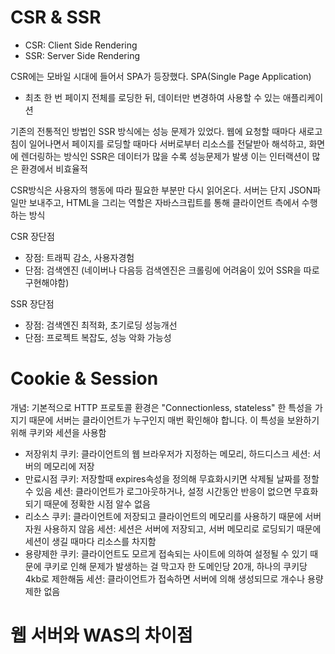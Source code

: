# CSR & SSR

- CSR: Client Side Rendering
- SSR: Server Side Rendering

CSR에는 모바일 시대에 들어서 SPA가 등장했다.
SPA(Single Page Application)

- 최초 한 번 페이지 전체를 로딩한 뒤, 데이터만 변경하여 사용할 수 있는 애플리케이션

기존의 전통적인 방법인 SSR 방식에는 성능 문제가 있었다.
웹에 요청할 때마다 새로고침이 일어나면서 페이지를 로딩할 때마다 서버로부터 리소스를 전달받아 해석하고, 화면에 렌더링하는 방식인 SSR은 데이터가 많을 수록 성능문제가 발생
이는 인터랙션이 많은 환경에서 비효율적

CSR방식은 사용자의 행동에 따라 필요한 부분만 다시 읽어온다. 서버는 단지 JSON파일만 보내주고, HTML을 그리는 역할은 자바스크립트를 통해 클라이언트 측에서 수행하는 방식

CSR 장단점

- 장점: 트래픽 감소, 사용자경험
- 단점: 검색엔진 (네이버나 다음등 검색엔진은 크롤링에 어려움이 있어 SSR을 따로 구현해야함)

SSR 장단점

- 장점: 검색엔진 최적화, 초기로딩 성능개선
- 단점: 프로젝트 복잡도, 성능 악화 가능성

# Cookie & Session

개념: 기본적으로 HTTP 프로토콜 환경은 "Connectionless, stateless" 한 특성을 가지기 때문에 서버는 클라이언트가 누구인지 매번 확인해야 합니다. 이 특성을 보완하기 위해
쿠키와 세션을 사용함

- 저장위치
  쿠키: 클라이언트의 웹 브라우저가 지정하는 메모리, 하드디스크
  세션: 서버의 메모리에 저장
- 만료시점
  쿠키: 저장할때 expires속성을 정의해 무효화시키면 삭제될 날짜를 정할 수 있음
  세션: 클라이언트가 로그아웃하거나, 설정 시간동안 반응이 없으면 무효화 되기 때문에 정확한 시점 알수 없음
- 리소스
  쿠키: 클라이언트에 저장되고 클라이언트의 메모리를 사용하기 때문에 서버 자원 사용하지 않음
  세션: 세션은 서버에 저장되고, 서버 메모리로 로딩되기 때문에 세션이 생길 때마다 리소스를 차지함
- 용량제한
  쿠키: 클라이언트도 모르게 접속되는 사이트에 의하여 설정될 수 있기 때문에 쿠키로 인해 문제가 발생하는 걸 막고자 한 도메인당 20개, 하나의 쿠키당 4kb로 제한해둠
  세션: 클라이언트가 접속하면 서버에 의해 생성되므로 개수나 용량 제한 없음

# 웹 서버와 WAS의 차이점

